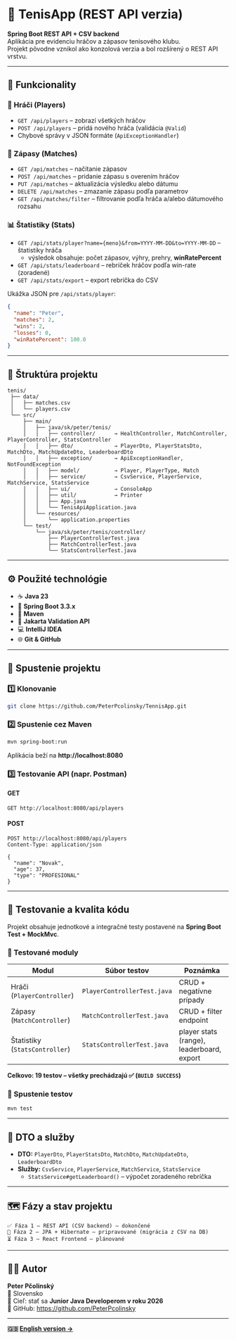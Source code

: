 # 🎾 TenisApp (REST API verzia)

**Spring Boot REST API + CSV backend**  
Aplikácia pre evidenciu hráčov a zápasov tenisového klubu.  
Projekt pôvodne vznikol ako konzolová verzia a bol rozšírený o REST API vrstvu.

---

## 🧩 Funkcionality
### 👥 Hráči (Players)
- `GET /api/players` – zobrazí všetkých hráčov  
- `POST /api/players` – pridá nového hráča (validácia `@Valid`)  
- Chybové správy v JSON formáte (`ApiExceptionHandler`)  

### 🎾 Zápasy (Matches)
- `GET /api/matches` – načítanie zápasov  
- `POST /api/matches` – pridanie zápasu s overením hráčov  
- `PUT /api/matches` – aktualizácia výsledku alebo dátumu  
- `DELETE /api/matches` – zmazanie zápasu podľa parametrov  
- `GET /api/matches/filter` – filtrovanie podľa hráča a/alebo dátumového rozsahu

### 📊 Štatistiky (Stats)
- `GET /api/stats/player?name={meno}&from=YYYY-MM-DD&to=YYYY-MM-DD` – štatistiky hráča  
  - výsledok obsahuje: počet zápasov, výhry, prehry, **winRatePercent**  
- `GET /api/stats/leaderboard` – rebríček hráčov podľa win-rate (zoradené)  
- `GET /api/stats/export` – export rebríčka do CSV

Ukážka JSON pre `/api/stats/player`:
```json
{
  "name": "Peter",
  "matches": 2,
  "wins": 2,
  "losses": 0,
  "winRatePercent": 100.0
}
```

---

## 🧱 Štruktúra projektu
```
tenis/
 ├── data/
 │   ├── matches.csv
 │   └── players.csv
 └── src/
     ├── main/
     │   ├── java/sk/peter/tenis/
     │   │   ├── controller/      → HealthController, MatchController, PlayerController, StatsController
     │   │   ├── dto/             → PlayerDto, PlayerStatsDto, MatchDto, MatchUpdateDto, LeaderboardDto
     │   │   ├── exception/       → ApiExceptionHandler, NotFoundException
     │   │   ├── model/           → Player, PlayerType, Match
     │   │   ├── service/         → CsvService, PlayerService, MatchService, StatsService
     │   │   ├── ui/              → ConsoleApp
     │   │   ├── util/            → Printer
     │   │   ├── App.java
     │   │   └── TenisApiApplication.java
     │   └── resources/
     │       └── application.properties
     └── test/
         └── java/sk/peter/tenis/controller/
             ├── PlayerControllerTest.java
             ├── MatchControllerTest.java
             └── StatsControllerTest.java
```

---

## ⚙️ Použité technológie
- ☕ **Java 23**
- 🚀 **Spring Boot 3.3.x**
- 🧩 **Maven**
- 🧰 **Jakarta Validation API**
- 💻 **IntelliJ IDEA**
- 🌐 **Git & GitHub**

---

## 🚀 Spustenie projektu
### 1️⃣ Klonovanie
```bash
git clone https://github.com/PeterPcolinsky/TennisApp.git
```

### 2️⃣ Spustenie cez Maven
```bash
mvn spring-boot:run
```
Aplikácia beží na **http://localhost:8080**

### 3️⃣ Testovanie API (napr. Postman)
#### GET
```
GET http://localhost:8080/api/players
```
#### POST
```http
POST http://localhost:8080/api/players
Content-Type: application/json

{
  "name": "Novak",
  "age": 37,
  "type": "PROFESIONAL"
}
```

---

## 🧪 Testovanie a kvalita kódu

Projekt obsahuje jednotkové a integračné testy postavené na **Spring Boot Test + MockMvc**.

### 🔹 Testované moduly
| Modul | Súbor testov | Poznámka |
|-------|---------------|----------|
| Hráči (`PlayerController`) | `PlayerControllerTest.java` | CRUD + negatívne prípady |
| Zápasy (`MatchController`) | `MatchControllerTest.java` | CRUD + filter endpoint |
| Štatistiky (`StatsController`) | `StatsControllerTest.java` | player stats (range), leaderboard, export |

**Celkovo: 19 testov – všetky prechádzajú ✅ (`BUILD SUCCESS`)**

### 🔹 Spustenie testov
```bash
mvn test
```

---

## 🧰 DTO a služby
- **DTO:** `PlayerDto`, `PlayerStatsDto`, `MatchDto`, `MatchUpdateDto`, `LeaderboardDto`  
- **Služby:** `CsvService`, `PlayerService`, `MatchService`, `StatsService`  
  - `StatsService#getLeaderboard()` – výpočet zoradeného rebríčka

---

## 🗺️ Fázy a stav projektu
```
✅ Fáza 1 – REST API (CSV backend) – dokončené
🚧 Fáza 2 – JPA + Hibernate – pripravované (migrácia z CSV na DB)
⏳ Fáza 3 – React Frontend – plánované
```

---

## 👨‍💻 Autor
**Peter Pčolinský**  
📍 Slovensko  
🎯 Cieľ: stať sa **Junior Java Developerom v roku 2026**  
🔗 GitHub: https://github.com/PeterPcolinsky

---

**🇬🇧 [English version →](README_EN.md)**
